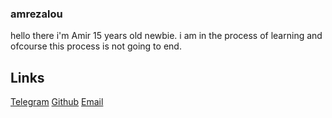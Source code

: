 ### amrezalou

hello there i'm Amir 15 years old newbie.
i am in the process of learning 
and ofcourse this process is not going to end.

## Links

[Telegram](https://t.me/amrezalou)
[Github](https://github.com/amrezalou)
[Email](mailto:amrezalou@gmail.com)
